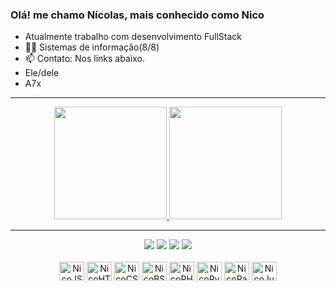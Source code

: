 ### Olá! me chamo Nícolas, mais conhecido como Nico

- Atualmente trabalho com desenvolvimento FullStack
- 👨‍💻 Sistemas de informação(8/8)
- 📫 Contato: Nos links abaixo.
- Ele/dele
- A7x
<hr>
<div align="center">
  <a href="https://github.com/NicoRabello">
  <img height="180em" src="https://github-readme-stats.vercel.app/api?username=NicoRabello&show_icons=true&theme=merko&include_all_commits=true&count_private=true"/>
  <img height="180em" src="https://github-readme-stats.vercel.app/api/top-langs/?username=NicoRabello&layout=compact&langs_count=16&theme=merko"/>
</div>
<hr>
<div Align="center"> 
  <a href="https://www.instagram.com/nico_c935/" target="_blank"><img src="https://img.shields.io/badge/-Instagram-%23E4405F?style=for-the-badge&logo=instagram&logoColor=white" target="_blank""></a>
  <a href="https://www.linkedin.com/in/nícolas-rabello-b2605a192/" target="_blank"><img src="https://img.shields.io/badge/-LinkedIn-%230077B5?style=for-the-badge&logo=linkedin&logoColor=white" target="_blank"></a>
  <a href = "mailto:nico.rabello935@gmail.com"><img src="https://img.shields.io/badge/-Gmail-%23333?style=for-the-badge&logo=gmail&logoColor=white" target="_blank"></a>
  <a href="https://www.youtube.com/watch?v=921V66WykF8" target="_blank"><img src="https://img.shields.io/badge/YouTube-FF0000?style=for-the-badge&logo=youtube&logoColor=white" target="_blank"></a>
</div>

<div Align="center">
<div style="display: inline_block"><br>
  <img align="center" width="40" height="30" alt="NicoJS" src="https://cdn.jsdelivr.net/gh/devicons/devicon/icons/javascript/javascript-plain.svg" />
  <img align="center" width="40" height="30" alt="NicoHTML" src="https://cdn.jsdelivr.net/gh/devicons/devicon/icons/html5/html5-original.svg" />
  <img align="center" width="40" height="30" alt="NicoCSS" src="https://cdn.jsdelivr.net/gh/devicons/devicon/icons/css3/css3-original.svg" />
  <img align="center" width="40" height="30" alt="NicoBS" src="https://cdn.jsdelivr.net/gh/devicons/devicon/icons/bootstrap/bootstrap-original.svg" />
  <img align="center" width="40" height="30" alt="NicoPHP" src="https://cdn.jsdelivr.net/gh/devicons/devicon/icons/php/php-original.svg" />
  <img align="center" width="40" height="30" alt="NicoPython" src="https://cdn.jsdelivr.net/gh/devicons/devicon/icons/python/python-original.svg" />
  <img align="center" width="40" height="30" alt="NicoPandas" src="https://cdn.jsdelivr.net/gh/devicons/devicon/icons/pandas/pandas-original-wordmark.svg" />
  <img align="center" width="40" height="30" alt="NicoJupyter" src="https://cdn.jsdelivr.net/gh/devicons/devicon/icons/jupyter/jupyter-original.svg" />
</div>
